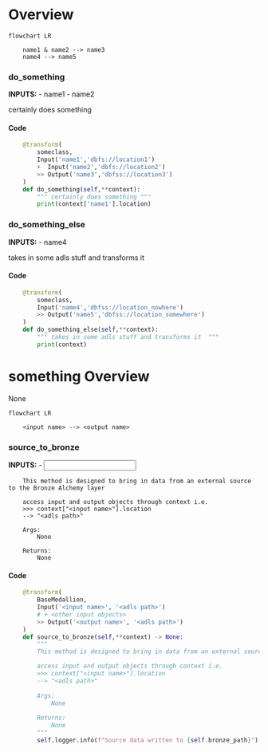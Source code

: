 # Overview 

```mermaid
flowchart LR

    name1 & name2 --> name3
    name4 --> name5
```

### do_something
**INPUTS:**
    - name1
    - name2

 certainly does something 

#### Code
```python
    @transform(
        someclass,
        Input('name1','dbfs://location1') 
        +  Input('name2','dbfs://location2') 
        >> Output('name3','dbfss://location3')    
    )
    def do_something(self,**context):
        """ certainly does something """
        print(context['name1'].location)

```

### do_something_else
**INPUTS:**
    - name4

 takes in some adls stuff and transforms it  

#### Code
```python
    @transform(
        someclass,
        Input('name4','dbfss://location_nowhere')
        >> Output('name5','dbfss://location_somewhere')
    )
    def do_something_else(self,**context):
        """ takes in some adls stuff and transforms it  """
        print(context)

```







# something Overview 
None

```mermaid
flowchart LR

    <input name> --> <output name>
```

### source_to_bronze
**INPUTS:**
    - <input name>


        This method is designed to bring in data from an external source to the Bronze Alchemy layer

        access input and output objects through context i.e. 
        >>> context["<input name>"].location 
        --> "<adls path>"
        
        Args:
            None
            
        Returns: 
            None
        

#### Code
```python
    @transform(
        BaseMedallion,
        Input('<input name>', '<adls path>')
        # + <other input objects>
        >> Output('<output name>', '<adls path>')
    )
    def source_to_bronze(self,**context) -> None:
        """
        This method is designed to bring in data from an external source to the Bronze Alchemy layer

        access input and output objects through context i.e. 
        >>> context["<input name>"].location 
        --> "<adls path>"
        
        Args:
            None
            
        Returns: 
            None
        """
        self.logger.info(f"Source data written to {self.bronze_path}")

```
